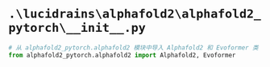 # `.\lucidrains\alphafold2\alphafold2_pytorch\__init__.py`

```py
# 从 alphafold2_pytorch.alphafold2 模块中导入 Alphafold2 和 Evoformer 类
from alphafold2_pytorch.alphafold2 import Alphafold2, Evoformer
```
